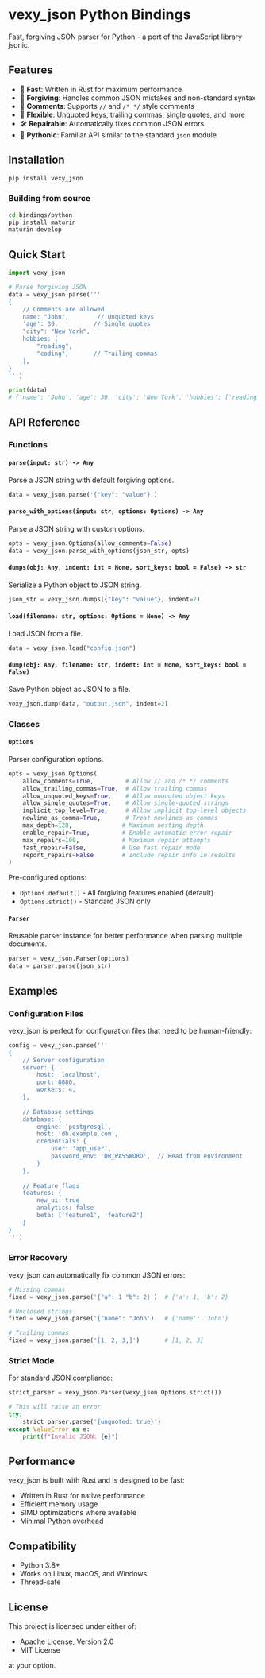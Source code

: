 # vexy_json Python Bindings

Fast, forgiving JSON parser for Python - a port of the JavaScript library jsonic.

## Features

- 🚀 **Fast**: Written in Rust for maximum performance
- 🤝 **Forgiving**: Handles common JSON mistakes and non-standard syntax
- 💬 **Comments**: Supports `//` and `/* */` style comments
- 🔧 **Flexible**: Unquoted keys, trailing commas, single quotes, and more
- 🛠️ **Repairable**: Automatically fixes common JSON errors
- 🐍 **Pythonic**: Familiar API similar to the standard `json` module

## Installation

```bash
pip install vexy_json
```

### Building from source

```bash
cd bindings/python
pip install maturin
maturin develop
```

## Quick Start

```python
import vexy_json

# Parse forgiving JSON
data = vexy_json.parse('''
{
    // Comments are allowed
    name: "John",        // Unquoted keys
    'age': 30,          // Single quotes
    "city": "New York",
    hobbies: [
        "reading",
        "coding",       // Trailing commas
    ],
}
''')

print(data)
# {'name': 'John', 'age': 30, 'city': 'New York', 'hobbies': ['reading', 'coding']}
```

## API Reference

### Functions

#### `parse(input: str) -> Any`
Parse a JSON string with default forgiving options.

```python
data = vexy_json.parse('{"key": "value"}')
```

#### `parse_with_options(input: str, options: Options) -> Any`
Parse a JSON string with custom options.

```python
opts = vexy_json.Options(allow_comments=False)
data = vexy_json.parse_with_options(json_str, opts)
```

#### `dumps(obj: Any, indent: int = None, sort_keys: bool = False) -> str`
Serialize a Python object to JSON string.

```python
json_str = vexy_json.dumps({"key": "value"}, indent=2)
```

#### `load(filename: str, options: Options = None) -> Any`
Load JSON from a file.

```python
data = vexy_json.load("config.json")
```

#### `dump(obj: Any, filename: str, indent: int = None, sort_keys: bool = False)`
Save Python object as JSON to a file.

```python
vexy_json.dump(data, "output.json", indent=2)
```

### Classes

#### `Options`
Parser configuration options.

```python
opts = vexy_json.Options(
    allow_comments=True,         # Allow // and /* */ comments
    allow_trailing_commas=True,  # Allow trailing commas
    allow_unquoted_keys=True,    # Allow unquoted object keys
    allow_single_quotes=True,    # Allow single-quoted strings
    implicit_top_level=True,     # Allow implicit top-level objects
    newline_as_comma=True,       # Treat newlines as commas
    max_depth=128,              # Maximum nesting depth
    enable_repair=True,         # Enable automatic error repair
    max_repairs=100,            # Maximum repair attempts
    fast_repair=False,          # Use fast repair mode
    report_repairs=False        # Include repair info in results
)
```

Pre-configured options:
- `Options.default()` - All forgiving features enabled (default)
- `Options.strict()` - Standard JSON only

#### `Parser`
Reusable parser instance for better performance when parsing multiple documents.

```python
parser = vexy_json.Parser(options)
data = parser.parse(json_str)
```

## Examples

### Configuration Files

vexy_json is perfect for configuration files that need to be human-friendly:

```python
config = vexy_json.parse('''
{
    // Server configuration
    server: {
        host: 'localhost',
        port: 8080,
        workers: 4,
    },
    
    // Database settings
    database: {
        engine: 'postgresql',
        host: 'db.example.com',
        credentials: {
            user: 'app_user',
            password_env: 'DB_PASSWORD',  // Read from environment
        }
    },
    
    // Feature flags
    features: {
        new_ui: true
        analytics: false
        beta: ['feature1', 'feature2']
    }
}
''')
```

### Error Recovery

vexy_json can automatically fix common JSON errors:

```python
# Missing commas
fixed = vexy_json.parse('{"a": 1 "b": 2}')  # {'a': 1, 'b': 2}

# Unclosed strings
fixed = vexy_json.parse('{"name": "John')   # {'name': 'John'}

# Trailing commas
fixed = vexy_json.parse('[1, 2, 3,]')       # [1, 2, 3]
```

### Strict Mode

For standard JSON compliance:

```python
strict_parser = vexy_json.Parser(vexy_json.Options.strict())

# This will raise an error
try:
    strict_parser.parse('{unquoted: true}')
except ValueError as e:
    print(f"Invalid JSON: {e}")
```

## Performance

vexy_json is built with Rust and is designed to be fast:

- Written in Rust for native performance
- Efficient memory usage
- SIMD optimizations where available
- Minimal Python overhead

## Compatibility

- Python 3.8+
- Works on Linux, macOS, and Windows
- Thread-safe

## License

This project is licensed under either of:

- Apache License, Version 2.0
- MIT License

at your option.
